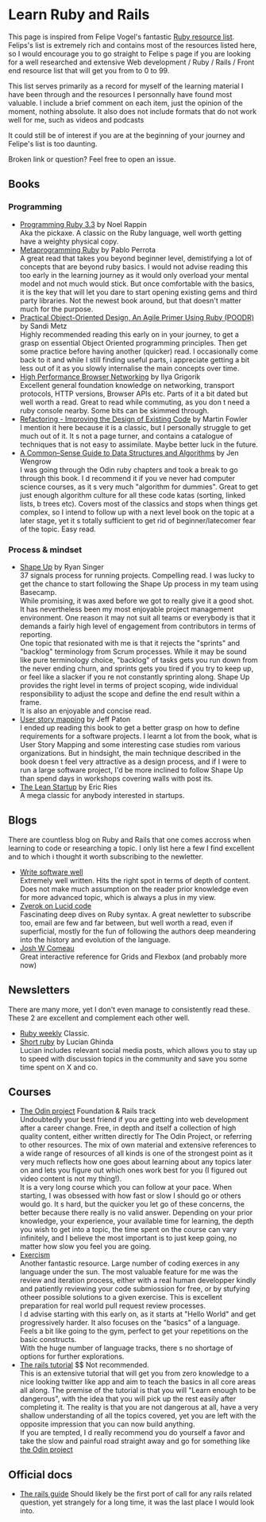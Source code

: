 # Learn Ruby and Rails
This page is inspired from Felipe Vogel's fantastic [Ruby resource list](https://github.com/fpsvogel/learn-ruby?).  
Felips's list is extremely rich and contains most of the resources listed here, so I would encourage you to go straight to Felipe s page if you are looking for a well researched and extensive Web development / Ruby / Rails / Front end resource list that will get you from to 0 to 99.  

This list serves primarily as a record for myself of the learning material I have been through and the resources I personnally have found most valuable. I include a brief comment on each item, just the opinion of the moment, nothing absolute. 
It also does not include formats that do not work well for me, such as videos and podcasts

It could still be of interest if you are at the beginning of your journey and Felipe's list is too daunting. 

Broken link or question? Feel free to open an issue.

## Books
### Programming
- [Programming Ruby 3.3](https://pragprog.com/titles/ruby5/programming-ruby-3-3-5th-edition/) by Noel Rappin  
Aka the pickaxe. A classic on the Ruby language, well worth getting have a weighty physical copy.
- [Metaprogramming Ruby](https://pragprog.com/titles/ppmetr2/metaprogramming-ruby-2/) by Pablo Perrota  
A great read that takes you beyond beginner level, demistifying a lot of concepts that are beyond ruby basics. I would not advise reading this too early in the learning journey as it would only overload your mental model and not much would stick. But once comfortable with the basics, it is the key that will let you dare to start opening existing gems and third party libraries. 
Not the newest book around, but that doesn't matter much for the purpose.
- [Practical Object-Oriented Design, An Agile Primer Using Ruby (POODR)](https://www.poodr.com/) by Sandi Metz  
Highly recommended reading this early on in your journey, to get a grasp on essential Object Oriented programming principles. Then get some practice before having another (quicker) read. I occasionally come back to it and while I still finding useful parts, i appreciate getting a bit less out of it as you slowly internalise the main concepts over time.
- [High Performance Browser Networking](https://hpbn.co/) by Ilya Grigorik  
Excellent general foundation knowledge on networking, transport protocols, HTTP versions, Browser APIs etc. Parts of it a bit dated but well worth a read. Great to read while commuting, as you don t need a ruby console nearby. Some bits can be skimmed through.
- [Refactoring - Improving the Design of Existing Code](https://martinfowler.com/books/refactoring.html) by Martin Fowler  
I mention it here because it is a classic, but I personally struggle to get much out of it. It s not a page turner, and contains a catalogue of techniques that is not easy to assimilate. Maybe better luck in the future.
- [A Common–Sense Guide to Data Structures and Algorithms](https://www.amazon.co.uk/Common-Sense-Guide-Data-Structures-Algorithms/dp/1680507222) by Jen Wengrow  
I was going through the Odin ruby chapters and took a break to go through this book. I d recommend it if you ve never had computer science courses, as it s very much "algorithm  for dummies". Great to get just enough algorithm culture for all these code katas (sorting, linked lists, b trees etc). Covers most of the classics and stops when things get complex, so I intend to follow up with a next level book on the topic at a later stage, yet it s totally sufficient to get rid of beginner/latecomer fear of the topic. Easy read.

### Process & mindset
- [Shape Up](https://basecamp.com/shapeup) by Ryan Singer    
37 signals process for running projects. Compelling read. I was lucky to get the chance to start following the Shape Up process in my team using Basecamp.  
While promising, it was axed before we got to really give it a good shot. It has nevertheless been my most enjoyable project management environment. One reason it may not suit all teams or everybody is that it demands a fairly high level of engagement from contributors in terms of reporting.  
One topic that resionated with me is that it rejects the "sprints" and "backlog" terminology from Scrum processes. While it may be sound like pure terminology choice, "backlog" of tasks gets you run down from the never ending churn, and sprints gets you tired if you try to keep up, or feel like a slacker if you re not constantly sprinting along. 
Shape Up provides the right level in terms of project scoping, wide individual responsibility to adjust the scope and define the end result within a frame.  
It is also an enjoyable and concise read. 
- [User story mapping](https://www.amazon.co.uk/User-Story-Mapping-Discover-Product/dp/1491904909) by Jeff Paton  
I ended up reading this book to get a better grasp on how to define requirements for a software projects. 
I learnt a lot from the book, what is User Story Mapping and some interesting case studies rom various organizations. But in hindsight, the main technique described in the book doesn t feel very attractive as a design process, and if I were to run a large software project, I'd be more inclined to follow Shape Up than spend days in workshops covering walls with post its.
- [The Lean Startup](https://www.amazon.co.uk/Lean-Startup-Innovation-Successful-Businesses/dp/0670921602) by Eric Ries  
A mega classic for anybody interested in startups.


## Blogs
There are countless blog on Ruby and Rails that one comes accross when learning to code or researching a topic. I only list here a few I find excellent and to which i thought it worth subscribing to the newletter. 

- [Write software well](https://www.writesoftwarewell.com/)  
Extremely well written. Hits the right spot in terms of depth of content. Does not make much assumption on the reader prior knowledge even for more advanced topic, which is always a plus in my view.  
- [Zverok on Lucid code](https://zverok.substack.com/)  
Fascinating deep dives on Ruby syntax. A great newletter to subscribe too, email are few and far between, but well worth a read, even if superficial, mostly for the fun of following the authors deep meandering into the history and evolution of the language.
- [Josh W Comeau](https://www.joshwcomeau.com/)  
Great interactive reference for Grids and Flexbox (and probably more now)

## Newsletters
There are many more, yet I don't even manage to consistently read these. These 2 are excellent and complement each other well.
- [Ruby weekly](https://rubyweekly.com/) 
Classic.
- [Short ruby](https://newsletter.shortruby.com/) by Lucian Ghinda  
Lucian includes relevant social media posts, which allows you to stay up to speed with discussion topics in the community and save you some time spent on X and co.


## Courses
- [The Odin project](https://www.theodinproject.com/) Foundation & Rails track  
Undoubtedly your best friend if you are getting into web development after a career change. Free, in depth and itself a collection of high quality content, either written directly for The Odin Project, or referring to other resources.
The mix of own material and extensive references to a wide range of resources of all kinds is one of the strongest point as it very much reflects how one goes about learning about any topics later on and lets you figure out which ones work best for you (I figured out video content is not my thing!).  
It is a very long course which you can follow at your pace. When starting, I was obsessed with how fast or slow I should go or others would go. It s hard, but the quicker you let go of these concerns, the better because there really is no valid answer. Depending on your prior knowledge, your experience, your available time for learning, the depth you wish to get into a topic, the time spent on the course can vary infinitely, and I believe the most important is to just keep going, no matter how slow you feel you are going. 
- [Exercism](https://exercism.org/)  
Another fantastic resource. Large number of coding exerces in any language under the sun. The most valuable feature for me was the review and iteration process, either with a real human developper kindly and patiently reviewing your code submiossion for free, or by stufying otheer possible solutions to a given exercise. This is excellent preparation for real world pull request review processes.  
I d advise starting with this early on, as it starts at "Hello World" and get progressively harder. It also focuses on the "basics" of a language. Feels a bit like going to the gym, perfect to get your repetitions on the basic constructs.  
With the huge number of language tracks, there s no shortage of options for further explorations.
- [The rails tutorial](https://www.railstutorial.org/) $$ Not recommended.  
This is an extensive tutorial that will get you from zero knowledge to a nice looking twitter like app and aim to teach the basics in all core areas all along. The premise of the tutorial is that you will "Learn enough to be dangerous", with the idea that you will pick up the rest easily after completing it. The reality is that you are not dangerous at all, have a very shallow understanding of all the topics covered, yet you are left with the opposite impression that you can now build anything.  
If you are tempted, I d really recommend you do yourself a favor and take the slow and painful road straight away and go for something like [the Odin project](https://www.theodinproject.com/)  


## Official docs
-  [The rails guide](https://guides.rubyonrails.org/index.html)
Should likely be the first port of call for any rails related question, yet strangely for a long time, it was the last place I would look into. 
